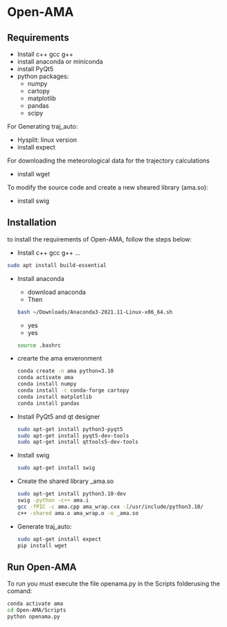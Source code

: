 # Open-AMA
## Requirements
* Install c++ gcc g++
* install anaconda or miniconda
* install PyQt5
* python packages:
	- numpy
	- cartopy
	- matplotlib
	- pandas
	- scipy


For Generating traj_auto:
* Hysplit: linux version
* install expect

For downloading the meteorological data for the trajectory calculations
* install wget

To modify the source code and create a new sheared library (ama.so):
* install swig


## Installation 
to install the requirements of Open-AMA, follow the steps below:
* Install c++ gcc g++ ...
```bash
sudo apt install build-essential
```
* Install anaconda 
	- download anaconda
	- Then
	 ```bash
	bash ~/Downloads/Anaconda3-2021.11-Linux-x86_64.sh
	 ```
	- yes
	- yes
	```bash
	source .bashrc
	```

* crearte the ama enveronment 
	```bash
	conda create -n ama python=3.10
	conda activate ama
	conda install numpy
	conda install -c conda-forge cartopy
	conda install matplotlib
	conda install pandas
	```

* Install PyQt5 and qt designer
	```bash 
	sudo apt-get install python3-pyqt5
	sudo apt-get install pyqt5-dev-tools
	sudo apt-get install qttools5-dev-tools
	```

* Install swig
	```bash
	sudo apt-get install swig
	```

* Create the shared library _ama.so
	```bash
	sudo apt-get install python3.10-dev
	swig -python -c++ ama.i
	gcc -fPIC -c ama.cpp ama_wrap.cxx -I/usr/include/python3.10/
	c++ -shared ama.o ama_wrap.o -o _ama.so
	```

* Generate traj_auto:
	```bash
	sudo apt-get install expect
	pip install wget
	```
	
## Run Open-AMA
To run you must execute the file openama.py in the Scripts folderusing the comand:
```bash
conda activate ama
cd Open-AMA/Scripts
python openama.py
```
